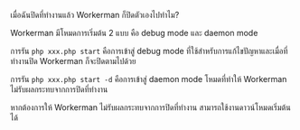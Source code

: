 เมื่อฉันปิดที่ทำงานแล้ว Workerman ก็ปิดตัวเองไปทำไม?

Workerman มีโหมดการเริ่มต้น 2 แบบ คือ debug mode และ daemon mode

การรัน ```php xxx.php start``` คือการเข้าสู่ debug mode ที่ใช้สำหรับการแก้ไขปัญหาและเมื่อที่ทำงานปิด Workerman ก็จะปิดตามไปด้วย

การรัน ```php xxx.php start -d``` คือการเข้าสู่ daemon mode โหมดที่ทำให้ Workerman ไม่รับผลกระทบจากการปิดที่ทำงาน

หากต้องการให้ Workerman ไม่รับผลกระทบจากการปิดที่ทำงาน สามารถใช้งานดาวน์โหมดเริ่มต้นได้
